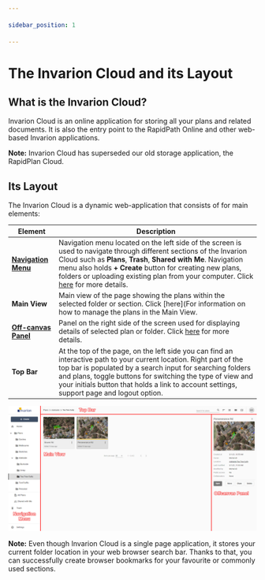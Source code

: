 ```yaml
---

sidebar_position: 1

---
```

# The Invarion Cloud and its Layout

## What is the Invarion Cloud?

Invarion Cloud is an online application for storing all your plans and related documents. It is also the entry point to the RapidPath Online and other web-based Invarion applications.

**Note:** Invarion Cloud has superseded our old storage application, the RapidPlan Cloud.

## Its Layout

The Invarion Cloud is a dynamic web-application that consists of for main elements:

|Element|Description|
|-----------|-----------|
| [**Navigation Menu**](./navigation-menu.md)      | Navigation menu located on the left side of the screen is used to navigate through different sections of the Invarion Cloud such as **Plans**, **Trash**, **Shared with Me**. Navigation menu also holds **+ Create** button for creating new plans, folders or uploading existing plan from your computer. Click [here](./navigation-menu.md) for more details. |
| **Main View**   | Main view of the page showing the plans within the selected folder or section. Click [here](For information on how to manage the plans in the Main View.|
| [**Off-canvas Panel**](./off-canvas-panel.md) |  Panel on the right side of the screen used for displaying details of selected plan or folder. Click [here](./off-canvas-panel.md) for more details.|
| **Top Bar**   | At the top of the page, on the left side you can find an interactive path to your current location. Right part of the top bar is populated by a search input for searching folders and plans, toggle buttons for switching the type of view and your initials button that holds a link to account settings, support page and logout option.       |

![Layout](./assets/Invarion_Cloud_Layout.png)

**Note:** Even though Invarion Cloud is a single page application, it stores your current folder location in your web browser search bar. Thanks to that, you can successfully create browser bookmarks for your favourite or commonly used sections.
